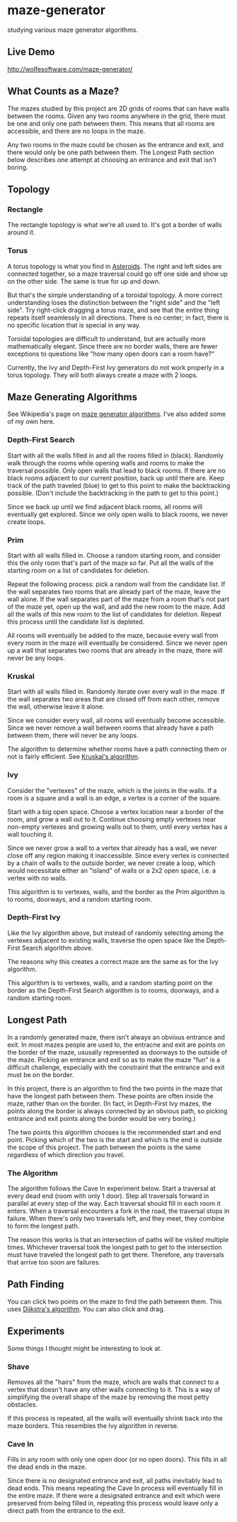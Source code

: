 # maze-generator

studying various maze generator algorithms.

## Live Demo

http://wolfesoftware.com/maze-generator/

## What Counts as a Maze?

The mazes studied by this project are 2D grids of rooms that can have walls between the rooms.
Given any two rooms anywhere in the grid, there must be one and only one path between them.
This means that all rooms are accessible, and there are no loops in the maze.

Any two rooms in the maze could be chosen as the entrance and exit, and there would only be one path between them.
The Longest Path section below describes one attempt at choosing an entrance and exit that isn't boring.


## Topology

### Rectangle

The rectangle topology is what we're all used to.
It's got a border of walls around it.

### Torus

A torus topology is what you find in [Asteroids](http://en.wikipedia.org/wiki/Asteroids_%28video_game%29).
The right and left sides are connected together, so a maze traversal could go off one side and show up on the other side.
The same is true for up and down.

But that's the simple understanding of a toroidal topology.
A more correct understanding loses the distinction between the "right side" and the "left side".
Try right-click dragging a torus maze, and see that the entire thing repeats itself seamlessly in all directions.
There is no center; in fact, there is no specific location that is special in any way.

Toroidal topologies are difficult to understand, but are actually more mathematically elegant.
Since there are no border walls, there are fewer exceptions to questions like "how many open doors can a room have?"

Currently, the Ivy and Depth-First Ivy generators do not work properly in a torus topology.
They will both always create a maze with 2 loops.


## Maze Generating Algorithms

See Wikipedia's page on [maze generator algorithms](http://en.wikipedia.org/wiki/Maze_generation_algorithm).
I've also added some of my own here.

### Depth-First Search

Start with all the walls filled in and all the rooms filled in (black).
Randomly walk through the rooms while opening walls and rooms to make the traversal possible.
Only open walls that lead to black rooms.
If there are no black rooms adjacent to our current position, back up until there are.
Keep track of the path traveled (blue) to get to this point to make the backtracking possible.
(Don't include the backtracking in the path to get to this point.)

Since we back up until we find adjacent black rooms, all rooms will eventually get explored.
Since we only open walls to black rooms, we never create loops.

### Prim

Start with all walls filled in.
Choose a random starting room, and consider this the only room that's part of the maze so far.
Put all the walls of the starting room on a list of candidates for deletion.

Repeat the following process:
pick a random wall from the candidate list.
If the wall separates two rooms that are already part of the maze, leave the wall alone.
If the wall separates part of the maze from a room that's not part of the maze yet, open up the wall, and add the new room to the maze.
Add all the walls of this new room to the list of candidates for deletion.
Repeat this process until the candidate list is depleted.

All rooms will eventually be added to the maze, because every wall from every room in the maze will eventually be considered.
Since we never open up a wall that separates two rooms that are already in the maze, there will never be any loops.

### Kruskal

Start with all walls filled in.
Randomly iterate over every wall in the maze.
If the wall separates two areas that are closed off from each other, remove the wall, otherwise leave it alone.

Since we consider every wall, all rooms will eventually become accessible.
Since we never remove a wall between rooms that already have a path between them, there will never be any loops.

The algorithm to determine whether rooms have a path connecting them or not is fairly efficient.
See [Kruskal's algorithm](http://en.wikipedia.org/wiki/Kruskal%27s_algorithm).

### Ivy

Consider the "vertexes" of the maze, which is the joints in the walls.
If a room is a square and a wall is an edge, a vertex is a corner of the square.

Start with a big open space.
Choose a vertex location near a border of the room, and grow a wall out to it.
Continue choosing empty vertexes near non-empty vertexes and growing walls out to them, until every vertex has a wall touching it.

Since we never grow a wall to a vertex that already has a wall, we never close off any region making it inaccessible.
Since every vertex is connected by a chain of walls to the outside border, we never create a loop, which would necessitate either an "island" of walls or a 2x2 open space, i.e. a vertex with no walls.

This algorithm is to vertexes, walls, and the border as the Prim algorithm is to rooms, doorways, and a random starting room.

### Depth-First Ivy

Like the Ivy algorithm above, but instead of randomly selecting among the vertexes adjacent to existing walls, traverse the open space like the Depth-First Search algorithm above.

The reasons why this creates a correct maze are the same as for the Ivy algorithm.

This algorithm is to vertexes, walls, and a random starting point on the border as the Depth-First Search algorithm is to rooms, doorways, and a random starting room.


## Longest Path

In a randomly generated maze, there isn't always an obvious entrance and exit.
In most mazes people are used to, the entracne and exit are points on the border of the maze,
ususally represented as doorways to the outside of the maze.
Picking an entrance and exit so as to make the maze "fun" is a difficult challenge,
especially with the constraint that the entrance and exit must be on the border.

In this project, there is an algorithm to find the two points in the maze that have the longest path between them.
These points are often inside the maze, rather than on the border.
(In fact, in Depth-First Ivy mazes, the points along the border is always connected by an obvious path,
so picking entrance and exit points along the border would be very boring.)

The two points this algorithm chooses is the recommended start and end point.
Picking which of the two is the start and which is the end is outside the scope of this project.
The path between the points is the same regardless of which direction you travel.

### The Algorithm

The algorithm follows the Cave In experiment below.
Start a traversal at every dead end (room with only 1 door).
Step all traversals forward in parallel at every step of the way.
Each traversal should fill in each room it enters.
When a traversal encounters a fork in the road, the traversal stops in failure.
When there's only two traversals left, and they meet, they combine to form the longest path.

The reason this works is that an intersection of paths will be visited multiple times.
Whichever traversal took the longest path to get to the intersection must have traveled the longest path to get there.
Therefore, any traversals that arrive too soon are failures.


## Path Finding

You can click two points on the maze to find the path between them.
This uses [Dijkstra's algorithm](http://en.wikipedia.org/wiki/Dijkstra%27s_algorithm).
You can also click and drag.


## Experiments

Some things I thought might be interesting to look at.

### Shave

Removes all the "hairs" from the maze, which are walls that connect to a vertex that doesn't have any other walls connecting to it.
This is a way of simplifying the overall shape of the maze by removing the most petty obstacles.

If this process is repeated, all the walls will eventually shrink back into the maze borders.
This resembles the Ivy algorithm in reverse.

### Cave In

Fills in any room with only one open door (or no open doors).
This fills in all the dead ends in the maze.

Since there is no designated entrance and exit, all paths inevitably lead to dead ends.
This means repeating the Cave In process will eventually fill in the entire maze.
If there were a designated entrance and exit which were preserved from being filled in,
repeating this process would leave only a direct path from the entrance to the exit.
